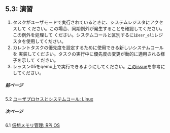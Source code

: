 ## 5.3: 演習

1. タスクがユーザモードで実行されているときに、システムレジスタにアクセスして
ください。この場合、同期例外が発生することを確認してください。この例外を処理して
ください。システムコールと区別するには`esr_el1`レジスタを使用してください。
2. カレントタスクの優先度を設定するために使用できる新しいシステムコールを
実装してください。タスクの実行中に優先度の変更が動的に適用される様子を示して
ください。
3. レッスン05をqemu上で実行できるようにしてください。[このissue](https://github.com/s-matyukevich/raspberry-pi-os/issues/8)を参考にしてください。

##### 前ページ

5.2 [ユーザプロセスとシステムコール: Linux](../../docs/lesson05/linux.md)

##### 次ページ

6.1 [仮想メモリ管理: RPi OS](../../docs/lesson06/rpi-os.md)
